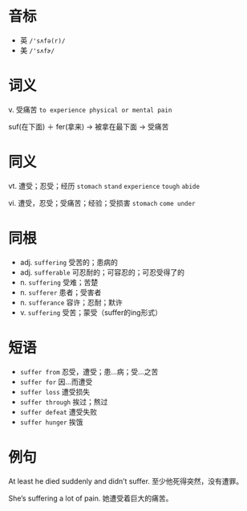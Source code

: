 # 音标

- 英 `/'sʌfə(r)/`
- 美 `/'sʌfɚ/`

# 词义

v. 受痛苦
`to experience physical or mental pain`



suf(在下面) ＋ fer(拿来) → 被拿在最下面 → 受痛苦

# 同义

vt. 遭受；忍受；经历
`stomach` `stand` `experience` `tough` `abide`

vi. 遭受，忍受；受痛苦；经验；受损害
`stomach` `come under`

# 同根

- adj. `suffering` 受苦的；患病的
- adj. `sufferable` 可忍耐的；可容忍的；可忍受得了的
- n. `suffering` 受难；苦楚
- n. `sufferer` 患者；受害者
- n. `sufferance` 容许；忍耐；默许
- v. `suffering` 受苦；蒙受（suffer的ing形式）

# 短语

- `suffer from` 忍受，遭受；患…病；受…之苦
- `suffer for` 因…而遭受
- `suffer loss` 遭受损失
- `suffer through` 挨过；熬过
- `suffer defeat` 遭受失败
- `suffer hunger` 挨饿

# 例句

At least he died suddenly and didn’t suffer.
至少他死得突然，没有遭罪。

She’s suffering a lot of pain.
她遭受着巨大的痛苦。


